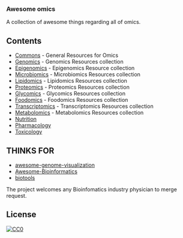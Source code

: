 ### **Awesome omics**

A collection of awesome things regarding all of omics.
## Contents
- [Commons](/COMMON.md) - General Resources for Omics
- [Genomics](/GENOMICS.md) - Genomics Resources collection
- [Epigenomics](/EPIGENOMICS.md) - Epigenomics Resource collection
- [Microbiomics](/MICROBIOMICS.md) - Microbiomics Resources collection
- [Lipidomics](/LIPIDOMICS.md) - Lipidomics Resources collection
- [Proteomics](/PROTEOMICS.md) - Proteomics Resources collection
- [Glycomics](/GLYCOMICS.md) - Glycomics Resources collection
- [Foodomics](/FOODOMICS.md) - Foodomics Resources collection
- [Transcriptomics](/TRANSCRIPTOMICS.md) - Transcriptomics Resources collection
- [Metabolomics](/METABOLOMICS.md) - Metabolomics Resources collection
- [Nutrition](/NUTRITION.md)
- [Pharmacology](/PHARMACOLOGY.md)
- [Toxicology](/TOXICOLOGY.md)

## THINKS FOR 
- [awesome-genome-visualization](https://github.com/cmdcolin/)
- [Awesome-Bioinformatics](https://github.com/danielecook/Awesome-Bioinformatics)
- [biotools](https://github.com/jdidion/biotools)

The project welcomes any Bioinfomatics industry physician to merge request.
        


## License

[![CC0](http://mirrors.creativecommons.org/presskit/buttons/88x31/svg/cc-zero.svg)](https://creativecommons.org/publicdomain/zero/1.0/)